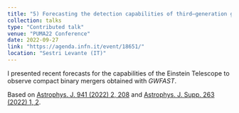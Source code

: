 ```yaml
---
title: "5) Forecasting the detection capabilities of third–generation gravitational–wave detectors using *GWFAST*"
collection: talks
type: "Contributed talk"
venue: "PUMA22 Conference"
date: 2022-09-27
link: "https://agenda.infn.it/event/18651/"
location: "Sestri Levante (IT)"
---
```


I presented recent forecasts for the capabilities of the Einstein Telescope to observe compact binary mergers obtained with *GWFAST*.

Based on <a href="https://doi.org/10.3847/1538-4357/ac9cd47" target="_blank" rel="noopener">Astrophys. J. 941 (2022) 2, 208</a> and <a href="https://iopscience.iop.org/article/10.3847/1538-4365/ac9129" target="_blank" rel="noopener">Astrophys. J. Supp. 263 (2022) 1, 2</a>.